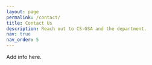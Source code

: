 ```yaml
---
layout: page
permalink: /contact/
title: Contact Us
description: Reach out to CS-GSA and the department.
nav: true
nav_order: 5
---
```


Add info here.